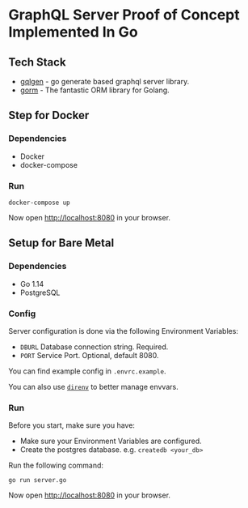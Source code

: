 # GraphQL Server Proof of Concept Implemented In Go

## Tech Stack

* [gqlgen](https://gqlgen.com/) - go generate based graphql server library.
* [gorm](https://gorm.io/docs/) - The fantastic ORM library for Golang.

## Step for Docker

### Dependencies

* Docker
* docker-compose

### Run

```
docker-compose up
```

Now open [http://localhost:8080](http://localhost:8080) in your browser.

## Setup for Bare Metal

### Dependencies

* Go 1.14
* PostgreSQL

### Config

Server configuration is done via the following Environment Variables:

* `DBURL` Database connection string. Required.
* `PORT` Service Port. Optional, default 8080.

You can find example config in `.envrc.example`. 

You can also use [`direnv`](https://direnv.net/) to better manage envvars.

### Run

Before you start, make sure you have:

* Make sure your Environment Variables are configured.
* Create the postgres database. e.g. `createdb <your_db>`

Run the following command:

```
go run server.go
```


Now open [http://localhost:8080](http://localhost:8080) in your browser.

